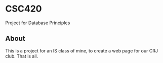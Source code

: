 # CSC420
Project for Database Principles

## About
This is a project for an IS class of mine, to create a web page for our CRJ club. That is all.
